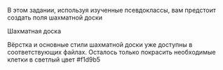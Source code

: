 В этом задании, используя изученные псевдоклассы, вам предстоит создать поля шахматной доски

Шахматная доска

Вёрстка и основные стили шахматной доски уже доступны в соответствующих файлах. Осталось только покрасить необходимые клетки в светлый цвет #f1d9b5